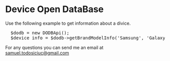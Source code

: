 Device Open DataBase
===============

Use the following example to get information about a divice.

<pre>
  $dodb = new DODBApi();
  $device_info = $dodb->getBrandModelInfo('Samsung', 'Galaxy Note 3');
</pre>

For any questions you can send me an email at samuel.todosiciuc@gmail.com